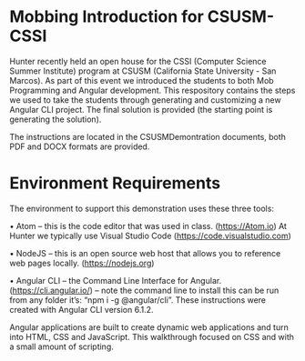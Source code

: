 # Mobbing Introduction for CSUSM-CSSI
Hunter recently held an open house for the CSSI (Computer Science Summer Institute) program at CSUSM (California State University - San Marcos). As part of this event we introduced the students to both Mob Programming and Angular development.  This respository contains the steps we used to take the students through generating and customizing a new Angular CLI project.  The final solution is provided (the starting point is generating the solution).

The instructions are located in the CSUSMDemontration documents, both PDF and DOCX formats are provided.

# Environment Requirements

The environment to support this demonstration uses these three tools:

•	Atom – this is the code editor that was used in class. (https://Atom.io)  At Hunter we typically use Visual Studio Code (https://code.visualstudio.com)

•	NodeJS – this is an open source web host that allows you to reference web pages locally. (https://nodejs.org)

•	Angular CLI – the Command Line Interface for Angular.  (https://cli.angular.io/) – note the command line to install this can be run from any folder it’s: “npm i -g @angular/cli”.  These instructions were created with Angular CLI version 6.1.2.

Angular applications are built to create dynamic web applications and turn into HTML, CSS and JavaScript.  This walkthrough focused on CSS and with a small amount of scripting.  
